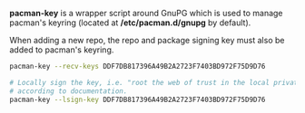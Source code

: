 **pacman-key** is a wrapper script around GnuPG which is used to manage pacman's keyring (located at **/etc/pacman.d/gnupg** by default).

When adding a new repo, the repo and package signing key must also be added to pacman's keyring.

```sh title="Add key provided by archzfs repo"
pacman-key --recv-keys DDF7DB817396A49B2A2723F7403BD972F75D9D76

# Locally sign the key, i.e. "root the web of trust in the local private key" 
# according to documentation.
pacman-key --lsign-key DDF7DB817396A49B2A2723F7403BD972F75D9D76
```